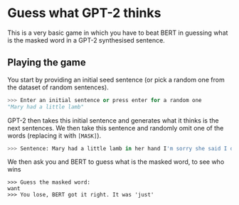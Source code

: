 # Guess what GPT-2 thinks

This is a very basic game in which you have to beat BERT in guessing what is the masked word in a GPT-2 synthesised
sentence.

## Playing the game

You start by providing an initial seed sentence (or pick a random one from the dataset of random sentences).

```python
>>> Enter an initial sentence or press enter for a random one
"Mary had a little lamb"
```

GPT-2 then takes this initial sentence and generates what it thinks is the next sentences. We then take this sentence
and randomly omit one of the words (replacing it with `[MASK]`).

```python
>>> Sentence: Mary had a little lamb in her hand I'm sorry she said I didn't mean to hurt you I [MASK] wanted you to know that I love you and I'm going to do everything in my power to
```

We then ask you and BERT to guess what is the masked word, to see who wins

```commandline
>>> Guess the masked word:
want
>>> You lose, BERT got it right. It was 'just'
```